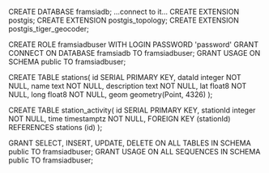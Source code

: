 CREATE DATABASE framsiadb;
...connect to it...
CREATE EXTENSION postgis;
CREATE EXTENSION postgis_topology;
CREATE EXTENSION postgis_tiger_geocoder;

CREATE ROLE framsiadbuser WITH LOGIN PASSWORD 'password'
GRANT CONNECT ON DATABASE framsiadb TO framsiadbuser;
GRANT USAGE ON SCHEMA public TO framsiadbuser;

CREATE TABLE stations(
    id SERIAL PRIMARY KEY,
    dataId integer NOT NULL,
    name text NOT NULL,
    description text NOT NULL,
    lat float8 NOT NULL,
    long float8 NOT NULL,
    geom geometry(Point, 4326)
);

CREATE TABLE station_activity(
    id SERIAL PRIMARY KEY,
    stationId integer NOT NULL,
    time timestamptz NOT NULL,
    FOREIGN KEY (stationId) REFERENCES stations (id)
);

GRANT SELECT, INSERT, UPDATE, DELETE ON ALL TABLES IN SCHEMA public TO framsiadbuser;
GRANT USAGE ON ALL SEQUENCES IN SCHEMA public TO framsiadbuser;
